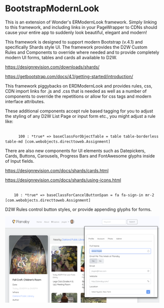 # BootstrapModernLook

This is an extension of Wonder's ERModernLook framework. Simply linking to this framework, and including links in your PageWrapper to CDNs should cause your entire app to suddenly look beautiful, elegant and modern! 

This framework is designed to support modern Bootstrap (v.4.1) and specifically Shards style UI. The framework provides the D2W Custom Rules and Components to override where needed and to provide completely modern UI forms, tables and cards all available to D2W.

https://designrevision.com/downloads/shards/

https://getbootstrap.com/docs/4.1/getting-started/introduction/

This framework piggybacks on ERDModernLook and provides rules, css, CDN import links for .js and .css that is needed as well as a number of components to override the repetitions or allow for css tags and modern interface attributes.

These additional components accept rule based tagging for you to adjust the styling of any D2W List Page or input form etc., you might adjust a rule like:

<code>
      100 : *true* => baseClassForObjectTable = table table-borderless table-md [com.webobjects.directtoweb.Assignment]
</code>

There are also new components for UI elements such as Datepickers, Cards, Buttons, Carousels, Progress Bars and FontAwesome glyphs inside of Input fields.

https://designrevision.com/docs/shards/cards.html

https://designrevision.com/docs/shards/using-icons.html

<code>
    10 : *true* => baseClassForCancelButtonSpan = fa fa-sign-in mr-2 [com.webobjects.directtoweb.Assignment]
</code>

D2W Rules control button styles, or provide appending glyphs for forms.


![Screenshot](screenshot.png)
